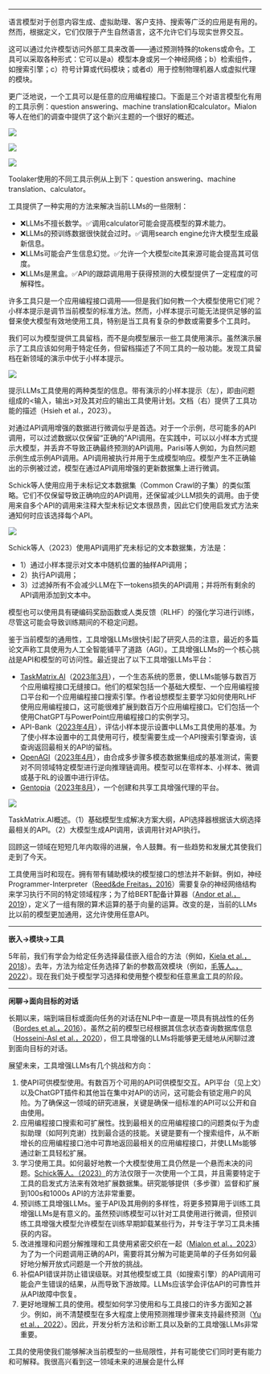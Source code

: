 ---

语言模型对于创意内容生成、虚拟助理、客户支持、搜索等广泛的应用是有用的。然而，根据定义，它们仅限于产生自然语言，这不允许它们与现实世界交互。

这可以通过允许模型访问外部工具来改善——通过预测特殊的tokens或命令。工具可以采取各种形式：它可以是a）模型本身或另一个神经网络；b）检索组件，如搜索引擎；c）符号计算或代码模块；或者d）用于控制物理机器人或虚拟代理的模块。

更广泛地说，一个工具可以是任意的应用编程接口。下面是三个对语言模型化有用的工具示例：question answering、machine translation和calculator。Mialon等人在他们的调查中提供了这个新兴主题的一个很好的概述。

![](https://cdn.nlark.com/yuque/0/2024/jpeg/406504/1704871929185-ffcb37c4-b121-4ffb-91cf-bfc63d5d693c.jpeg)

![](https://cdn.nlark.com/yuque/0/2024/jpeg/406504/1704871928871-f29ec465-1924-4784-8153-c3e4b52411e8.jpeg)

![](https://cdn.nlark.com/yuque/0/2024/jpeg/406504/1704871929047-1f8bd12e-66c5-443a-b3fc-3a39c8aa65b0.jpeg)

Toolaker使用的不同工具示例从上到下：question answering、machine translation、calculator。

工具提供了一种实用的方法来解决当前LLMs的一些限制：

+ ❌LLMs不擅长数学。✅调用calculator可能会提高模型的算术能力。
+ ❌LLMs的预训练数据很快就会过时。✅调用search engine允许大模型生成最新信息。
+ ❌LLMs可能会产生信息幻觉。✅允许一个大模型cite其来源可能会提高其可信度。
+ ❌LLMs是黑盒。✅API的跟踪调用用于获得预测的大模型提供了一定程度的可解释性。

许多工具只是一个应用编程接口调用——但是我们如何教一个大模型使用它们呢？小样本提示是调节当前模型的标准方法。然而，小样本提示可能无法提供足够的监督来使大模型有效地使用工具，特别是当工具有复杂的参数或需要多个工具时。

我们可以为模型提供工具留档，而不是向模型展示一些工具使用演示。虽然演示展示了工具应该如何用于特定任务，但留档描述了不同工具的一般功能。发现工具留档在新领域的演示中优于小样本提示。

![](https://cdn.nlark.com/yuque/0/2024/jpeg/406504/1704871929386-58e2a5f6-a4eb-44ba-b638-b577c92b5392.jpeg)

提示LLMs工具使用的两种类型的信息。带有演示的小样本提示（左），即由问题组成的<输入，输出>对及其对应的输出工具使用计划。文档（右）提供了工具功能的描述（Hsieh et al.，2023）。

对通过API调用增强的数据进行微调似乎是首选。对于一个示例，尽可能多的API调用，可以过滤数据以仅保留“正确的”API调用。在实践中，可以以小样本方式提示大模型，并丢弃不导致正确最终预测的API调用。Parisi等人例如，为自然问题示例生成示例API调用。API调用被执行并用于生成模型响应。模型产生不正确输出的示例被过滤，模型在通过API调用增强的更新数据集上进行微调。

Schick等人使用应用于未标记文本数据集（Common Crawl的子集）的类似策略。它们不仅保留导致正确响应的API调用，还保留减少LLM损失的调用。由于使用来自多个API的调用来注释大型未标记文本很昂贵，因此它们使用启发式方法来通知何时应该选择每个API。

![](https://cdn.nlark.com/yuque/0/2024/jpeg/406504/1704871929254-711f0eb7-07f0-46a0-ba7b-566957986e03.jpeg)

Schick等人（2023）使用API调用扩充未标记的文本数据集，方法是：

+ 1）通过小样本提示对文本中随机位置的抽样API调用；
+ 2）执行API调用；
+ 3）过滤掉所有不会减少LLM在下一tokens损失的API调用；并将所有剩余的API调用添加到文本中。

模型也可以使用具有硬编码奖励函数或人类反馈（RLHF）的强化学习进行训练，尽管这可能会导致训练期间的不稳定问题。

鉴于当前模型的通用性，工具增强LLMs很快引起了研究人员的注意，最近的多篇论文声称工具使用为人工全智能铺平了道路（AGI）。工具增强LLMs的一个核心挑战是API和模型的可访问性。最近提出了以下工具增强LLMs平台：

+ [TaskMatrix.AI](http://taskmatrix.ai/)（[2023年3月](https://arxiv.org/abs/2303.16434)），一个生态系统的愿景，使LLMs能够与数百万个应用编程接口无缝接口。他们的框架包括一个基础大模型、一个应用编程接口平台和一个应用编程接口搜索引擎。作者设想模型主要学习如何使用RLHF使用应用编程接口，这可能很难扩展到数百万个应用编程接口。它们包括一个使用ChatGPT与PowerPoint应用编程接口的实例学习。
+ API-Bank（[2023年4月](https://arxiv.org/abs/2304.08244)），评估小样本提示设置中LLMs工具使用的基准。为了使小样本设置中的工具使用可行，模型需要生成一个API搜索引擎查询，该查询返回最相关的API的留档。
+ [OpenAGI](https://github.com/agiresearch/OpenAGI)（[2023年4月](https://arxiv.org/abs/2304.04370)），由合成多步骤多模态数据集组成的基准测试，需要对不同领域特定模型进行逆向推理链调用。模型可以在零样本、小样本、微调或基于RL的设置中进行评估。
+ [Gentopia](https://github.com/Gentopia-AI/Gentopia)（[2023年8月](https://arxiv.org/abs/2308.04030)），一个创建和共享工具增强代理的平台。

![](https://cdn.nlark.com/yuque/0/2024/jpeg/406504/1704871930008-3f4f4ff5-cf3b-40c7-91dc-4099a08675c6.jpeg)

TaskMatrix.AI概述。（1）基础模型生成解决方案大纲，API选择器根据该大纲选择最相关的API。（2）大模型生成API调用，该调用针对API执行。

回顾这一领域在短短几年内取得的进展，令人鼓舞。有一些趋势和发展尤其使我们走到了今天。

工具使用当时和现在。拥有带有辅助模块的模型接口的想法并不新鲜。例如，神经Programmer-Interpreter（[Reed&de Freitas，2016](https://arxiv.org/abs/1511.06279)）需要复杂的神经网络结构来学习执行不同的特定领域程序；为了给BERT配备计算器（[Andor et al.，2019](https://arxiv.org/abs/1909.00109)），定义了一组有限的算术运算的基于向量的运算。改变的是，当前的LLMs比以前的模型更加通用，这允许使用任意API。

****

**嵌入→模块→工具**

5年前，我们有学会为给定任务选择最佳嵌入组合的方法（例如，[Kiela et al.，2018](https://aclanthology.org/D18-1176/)）。去年，方法为给定任务选择了新的参数高效模块（例如，[毛等人。，2022](https://aclanthology.org/2022.acl-long.433/)）。现在我们处于模型学习选择和使用整个模型和任意黑盒工具的阶段。

****

**闲聊→面向目标的对话**

长期以来，端到端目标或面向任务的对话在NLP中一直是一项具有挑战性的任务（[Bordes et al.，2016](https://arxiv.org/abs/1605.07683)）。虽然之前的模型已经根据其信念状态查询数据库信息（[Hosseini-Asl et al.，2020](https://proceedings.neurips.cc/paper/2020/hash/e946209592563be0f01c844ab2170f0c-Abstract.html)），但工具增强的LLMs将能够更无缝地从闲聊过渡到面向目标的对话。

展望未来，工具增强LLMs有几个挑战和方向：

1. 使API可供模型使用。有数百万个可用的API可供模型交互。API平台（见上文）以及ChatGPT插件和其他旨在集中对API的访问，这可能会有锁定用户的风险。为了确保这一领域的研究进展，关键是确保一组标准的API可以公开和自由使用。
2. 应用编程接口搜索和可扩展性。找到最相关的应用编程接口的问题类似于为虚拟助理（如阿列克谢）找到最合适的技能。关键是要有一个搜索组件，从不断增长的应用编程接口池中可靠地返回最相关的应用编程接口，并使LLMs能够通过新工具轻松扩展。
3. 学习使用工具。如何最好地教一个大模型使用工具仍然是一个悬而未决的问题。[Schick等人。（2023）](https://arxiv.org/abs/2302.04761)的方法仅限于一次使用一个工具，并且需要特定于工具的启发式方法来有效地扩展数据集。研究能够提供（多步骤）监督和扩展到100s和1000s API的方法非常重要。
4. 预训练工具增强LLMs。鉴于API及其用例的多样性，将更多预算用于训练工具增强LLMs是有意义的。虽然预训练模型可以针对工具使用进行微调，但预训练工具增强大模型允许模型在训练早期卸载某些行为，并专注于学习工具未捕获的内容。
5. 改进推理和问题分解推理和工具使用紧密交织在一起（[Mialon et al.，2023](https://arxiv.org/abs/2302.07842)）为了为一个问题调用正确的API，需要将其分解为可能更简单的子任务如何最好地分解开放式问题是一个开放的挑战。
6. 补偿API错误并防止错误级联。对其他模型或工具（如搜索引擎）的API调用可能会产生错误的结果，从而导致下游故障。LLMs应该学会评估API的可靠性并从API故障中恢复。
7. 更好地理解工具的使用。模型如何学习使用和与工具接口的许多方面知之甚少。例如，尚不清楚模型在多大程度上使用预测推理步骤来支持最终预测（[Yu et al.，2022](https://arxiv.org/abs/2212.08286)）。因此，开发分析方法和诊断工具以及新的工具增强LLMs非常重要。

工具的使用使我们能够解决当前模型的一些局限性，并有可能使它们同时更有能力和可解释。我很高兴看到这一领域未来的进展会是什么样

